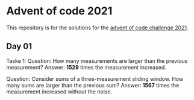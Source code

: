 # Advent of code 2021

This repository is for the solutions for the [advent of code challenge 2021](https://adventofcode.com/2021).

## Day 01

Taske 1:
Question: How many measurements are larger than the previous measurement?
Answer: **1529** times the measurement increased.

Question: Consider sums of a three-measurement sliding window. How many sums are larger than the previous sum?
Answer: **1567** times the measurement increased without the noise.